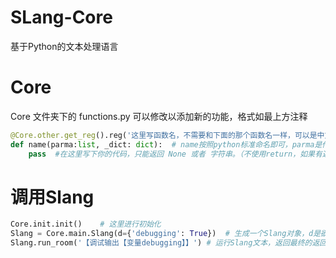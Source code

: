 # SLang-Core
基于Python的文本处理语言

# Core
Core 文件夹下的 functions.py 可以修改以添加新的功能，格式如最上方注释
```python
@Core.other.get_reg().reg('这里写函数名，不需要和下面的那个函数名一样，可以是中文', 1, '这里写函数简介，在启动时会列出')  # 第二个参数数字是参数个数，没啥用，不会妨碍被调用。
def name(parma:list, _dict: dict):  # name按照python标准命名即可，parma是传入的参数，按顺序传入，都是文本。_dict是当前运行的字典，一个Slang对象有唯一一个，可以修改或读取。
    pass  #在这里写下你的代码，只能返回 None 或者 字符串。（不使用return，如果有返回值，返回return时需要返回字符串，否则会报错）
```

# 调用Slang
```python
Core.init.init()    # 这里进行初始化
Slang = Core.main.Slang(d={'debugging': True})  # 生成一个Slang对象，d是欲处理字典，只有本对象可以访问
Slang.run_room('【调试输出【变量debugging】】') # 运行Slang文本，返回最终的返回值。
```
